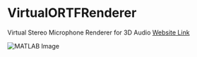# VirtualORTFRenderer
 Virtual Stereo Microphone Renderer for 3D Audio
[Website Link](https://www.issacthomas.co.uk/virtualortf)

![MATLAB Image](https://static.wixstatic.com/media/1ab3de_a630d69c4a7c497ab6668ae185c3b4d7~mv2.png/v1/crop/x_0,y_40,w_791,h_283/fill/w_600,h_215,al_c,q_85,usm_0.66_1.00_0.01,enc_auto/ORTF_2kHz.png)
